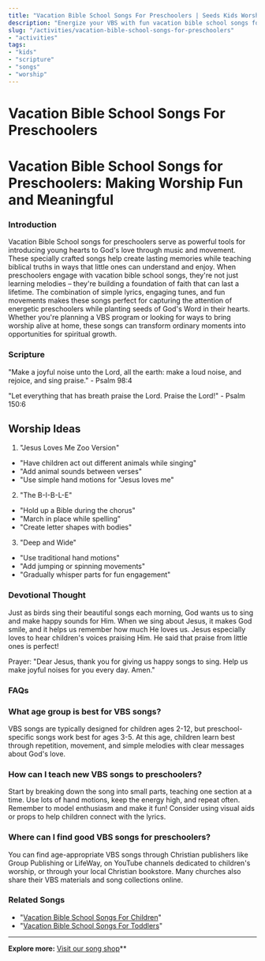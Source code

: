 ```yaml
---
title: "Vacation Bible School Songs For Preschoolers | Seeds Kids Worship"
description: "Energize your VBS with fun vacation bible school songs for preschoolers. Engaging worship music and activities for summer children's ministry."
slug: "/activities/vacation-bible-school-songs-for-preschoolers"
- "activities"
tags:
- "kids"
- "scripture"
- "songs"
- "worship"
---
```


# Vacation Bible School Songs For Preschoolers

# Vacation Bible School Songs for Preschoolers: Making Worship Fun and Meaningful

### Introduction
Vacation Bible School songs for preschoolers serve as powerful tools for introducing young hearts to God's love through music and movement. These specially crafted songs help create lasting memories while teaching biblical truths in ways that little ones can understand and enjoy. When preschoolers engage with vacation bible school songs, they're not just learning melodies – they're building a foundation of faith that can last a lifetime. The combination of simple lyrics, engaging tunes, and fun movements makes these songs perfect for capturing the attention of energetic preschoolers while planting seeds of God's Word in their hearts. Whether you're planning a VBS program or looking for ways to bring worship alive at home, these songs can transform ordinary moments into opportunities for spiritual growth.

### Scripture
"Make a joyful noise unto the Lord, all the earth: make a loud noise, and rejoice, and sing praise." - Psalm 98:4

"Let everything that has breath praise the Lord. Praise the Lord!" - Psalm 150:6

## Worship Ideas
1. "Jesus Loves Me Zoo Version"
- "Have children act out different animals while singing"
- "Add animal sounds between verses"
- "Use simple hand motions for "Jesus loves me"

2. "The B-I-B-L-E"
- "Hold up a Bible during the chorus"
- "March in place while spelling"
- "Create letter shapes with bodies"

3. "Deep and Wide"
- "Use traditional hand motions"
- "Add jumping or spinning movements"
- "Gradually whisper parts for fun engagement"

### Devotional Thought
Just as birds sing their beautiful songs each morning, God wants us to sing and make happy sounds for Him. When we sing about Jesus, it makes God smile, and it helps us remember how much He loves us. Jesus especially loves to hear children's voices praising Him. He said that praise from little ones is perfect!

Prayer: "Dear Jesus, thank you for giving us happy songs to sing. Help us make joyful noises for you every day. Amen."

### FAQs

### What age group is best for VBS songs?
VBS songs are typically designed for children ages 2-12, but preschool-specific songs work best for ages 3-5. At this age, children learn best through repetition, movement, and simple melodies with clear messages about God's love.

### How can I teach new VBS songs to preschoolers?
Start by breaking down the song into small parts, teaching one section at a time. Use lots of hand motions, keep the energy high, and repeat often. Remember to model enthusiasm and make it fun! Consider using visual aids or props to help children connect with the lyrics.

### Where can I find good VBS songs for preschoolers?
You can find age-appropriate VBS songs through Christian publishers like Group Publishing or LifeWay, on YouTube channels dedicated to children's worship, or through your local Christian bookstore. Many churches also share their VBS materials and song collections online.

### Related Songs

- "[Vacation Bible School Songs For Children](/activities/vacation-bible-school-songs-for-children/)"
- "[Vacation Bible School Songs For Toddlers](/activities/vacation-bible-school-songs-for-toddlers/)"

---

**Explore more:** [Visit our song shop](https://seedskidsworship.com/shop)**

<!-- Schema Markup -->
<script type="application/ld+json">
{
  "@context": "https://schema.org",
  "@type": "MusicRecording",
  "name": "Vacation Bible School Songs For Preschoolers",
  "byArtist": {
    "@type": "MusicGroup",
    "name": "Seeds Kids Worship"
  },
  "isFamilyFriendly": true,
  "url": "https://seedskidsworship.com/activities/vacation-bible-school-songs-for-preschoolers/"
}
</script>